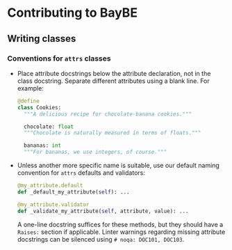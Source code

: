 # Contributing to BayBE
## Writing classes
### Conventions for `attrs` classes

- Place attribute docstrings below the attribute declaration, not in the class
  docstring.
  Separate different attributes using a blank line.
  For example:
  ```python
  @define
  class Cookies:
    """A delicious recipe for chocolate-banana cookies."""

    chocolate: float
    """Chocolate is naturally measured in terms of floats."""

    bananas: int
    """For bananas, we use integers, of course."""
  ```
- Unless another more specific name is suitable, use our default naming convention for
  `attrs` defaults and validators:
  ```python
  @my_attribute.default
  def _default_my_attribute(self): ...

  @my_attribute.validator
  def _validate_my_attribute(self, attribute, value): ...
  ```

  A one-line docstring suffices for these methods, but they should have a `Raises:`
  section if applicable. Linter warnings regarding missing attribute docstrings can be
  silenced using `# noqa: DOC101, DOC103`.